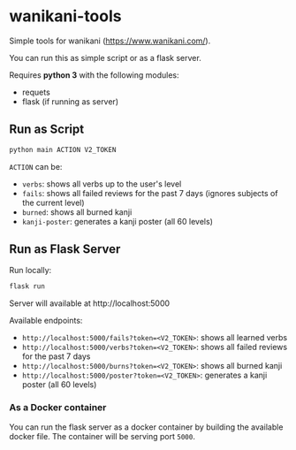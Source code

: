 # wanikani-tools

Simple tools for wanikani (https://www.wanikani.com/).

You can run this as simple script or as a flask server.

Requires **python 3** with the following modules:

- requets
- flask (if running as server)

## Run as Script

```bash
python main ACTION V2_TOKEN
```

`ACTION` can be:

- `verbs`: shows all verbs up to the user's level
- `fails`: shows all failed reviews for the past 7 days (ignores subjects of the current level)
- `burned`: shows all burned kanji
- `kanji-poster`: generates a kanji poster (all 60 levels)

## Run as Flask Server

Run locally:

```bash
flask run
```

Server will available at http://localhost:5000

Available endpoints:

- `http://localhost:5000/fails?token=<V2_TOKEN>`: shows all learned verbs
- `http://localhost:5000/verbs?token=<V2_TOKEN>`: shows all failed reviews for the past 7 days
- `http://localhost:5000/burns?token=<V2_TOKEN>`: shows all burned kanji
- `http://localhost:5000/poster?token=<V2_TOKEN>`: generates a kanji poster (all 60 levels)

### As a Docker container

You can run the flask server as a docker container by building the available docker file. The container will be serving port `5000`.